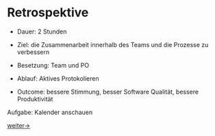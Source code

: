 # Retrospektive

- Dauer: 2 Stunden
- Ziel: die Zusammenarbeit innerhalb des Teams und die Prozesse zu verbessern
- Besetzung: Team und PO
- Ablauf: Aktives Protokolieren

- Outcome: bessere Stimmung, besser Software Qualität, bessere Produktivität

Aufgabe: Kalender anschauen

[weiter->](16_meta.md)
